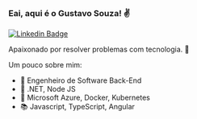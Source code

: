 ### Eai, aqui é o Gustavo Souza! ✌️
[![Linkedin Badge](https://img.shields.io/badge/-LinkedIn-blue?style=flat-square&logo=Linkedin&logoColor=white&link=https://www.linkedin.com/in/gustavo-souza-silva/)](https://www.linkedin.com/in/gustavo-souza-silva/)

Apaixonado por resolver problemas com tecnologia. 🚀

Um pouco sobre mim:

- 💼 Engenheiro de Software Back-End
- 🎯 .NET, Node JS
- 🔭 Microsoft Azure, Docker, Kubernetes
- 📚 Javascript, TypeScript, Angular
